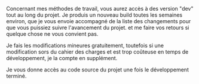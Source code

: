Concernant mes méthodes de travail, vous aurez accès à des version "dev" tout au long du projet. Je produis un nouveau build toutes les semaines environ, que je vous envoie accompagné de la liste des changements pour que vous puissiez suivre l'avancement du projet. et me faire vos retours si quelque chose ne vous convient pas.

Je fais les modifications mineures gratuitement, toutefois si une modification sors du cahier des charges et est trop coûteuse en temps de développement, je la compte en supplément.

Je vous donne accès au code source du projet une fois le développement terminé.
